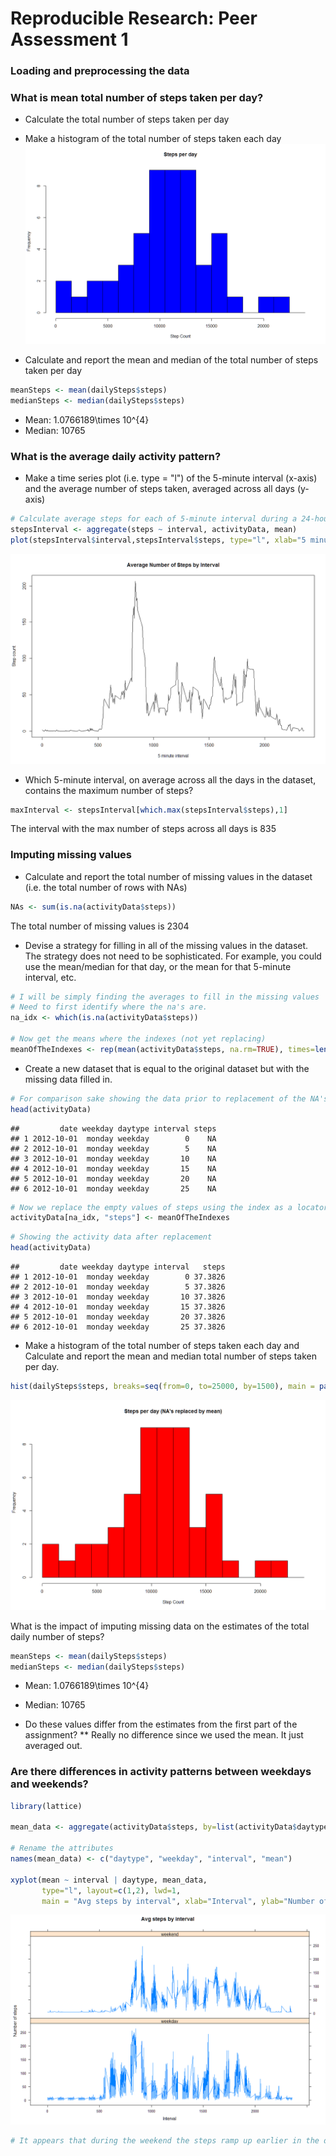 # Reproducible Research: Peer Assessment 1


### Loading and preprocessing the data





### What is mean total number of steps taken per day?

* Calculate the total number of steps taken per day


* Make a histogram of the total number of steps taken each day
![](PA1_template_files/figure-html/Figs/unnamed-chunk-2-1.png)<!-- -->

* Calculate and report the mean and median of the total number of steps taken per day

```r
meanSteps <- mean(dailySteps$steps)
medianSteps <- median(dailySteps$steps)
```

* Mean: 1.0766189\times 10^{4}
* Median:  10765



### What is the average daily activity pattern?

* Make a time series plot (i.e. type = "l") of the 5-minute interval (x-axis) and the average number of steps taken, averaged across all days (y-axis)

```r
# Calculate average steps for each of 5-minute interval during a 24-hour period
stepsInterval <- aggregate(steps ~ interval, activityData, mean)
plot(stepsInterval$interval,stepsInterval$steps, type="l", xlab="5 minute interval", ylab="Step count",main="Average Number of Steps by Interval")
```

![](PA1_template_files/figure-html/Figs/unnamed-chunk-4-1.png)<!-- -->

* Which 5-minute interval, on average across all the days in the dataset, contains the maximum number of steps?

```r
maxInterval <- stepsInterval[which.max(stepsInterval$steps),1]
```
The interval with the max number of steps across all days is 835



### Imputing missing values
* Calculate and report the total number of missing values in the dataset (i.e. the total number of rows with NAs)

```r
NAs <- sum(is.na(activityData$steps))
```
The total number of missing values is 2304

* Devise a strategy for filling in all of the missing values in the dataset. The strategy does not need to be sophisticated. For example, you could use the mean/median for that day, or the mean for that 5-minute interval, etc.

```r
# I will be simply finding the averages to fill in the missing values
# Need to first identify where the na's are.
na_idx <- which(is.na(activityData$steps))

# Now get the means where the indexes (not yet replacing)
meanOfTheIndexes <- rep(mean(activityData$steps, na.rm=TRUE), times=length(na_idx))
```

* Create a new dataset that is equal to the original dataset but with the missing data filled in.

```r
# For comparison sake showing the data prior to replacement of the NA's
head(activityData)
```

```
##         date weekday daytype interval steps
## 1 2012-10-01  monday weekday        0    NA
## 2 2012-10-01  monday weekday        5    NA
## 3 2012-10-01  monday weekday       10    NA
## 4 2012-10-01  monday weekday       15    NA
## 5 2012-10-01  monday weekday       20    NA
## 6 2012-10-01  monday weekday       25    NA
```


```r
# Now we replace the empty values of steps using the index as a locator and apply with the mean indexes
activityData[na_idx, "steps"] <- meanOfTheIndexes
```


```r
# Showing the activity data after replacement
head(activityData)
```

```
##         date weekday daytype interval   steps
## 1 2012-10-01  monday weekday        0 37.3826
## 2 2012-10-01  monday weekday        5 37.3826
## 3 2012-10-01  monday weekday       10 37.3826
## 4 2012-10-01  monday weekday       15 37.3826
## 5 2012-10-01  monday weekday       20 37.3826
## 6 2012-10-01  monday weekday       25 37.3826
```

* Make a histogram of the total number of steps taken each day and Calculate and report the mean and median total number of steps taken per day. 

```r
hist(dailySteps$steps, breaks=seq(from=0, to=25000, by=1500), main = paste("Steps per day (NA's replaced by mean)"), col="red", xlab="Step Count")
```

![](PA1_template_files/figure-html/Figs/unnamed-chunk-11-1.png)<!-- -->

What is the impact of imputing missing data on the estimates of the total daily number of steps?

```r
meanSteps <- mean(dailySteps$steps)
medianSteps <- median(dailySteps$steps)
```
* Mean: 1.0766189\times 10^{4}
* Median:  10765

* Do these values differ from the estimates from the first part of the assignment? 
** Really no difference since we used the mean.  It just averaged out.

### Are there differences in activity patterns between weekdays and weekends?

```r
library(lattice)

mean_data <- aggregate(activityData$steps, by=list(activityData$daytype, activityData$weekday, activityData$interval), mean)

# Rename the attributes
names(mean_data) <- c("daytype", "weekday", "interval", "mean")

xyplot(mean ~ interval | daytype, mean_data, 
       type="l", layout=c(1,2), lwd=1, 
       main = "Avg steps by interval", xlab="Interval", ylab="Number of steps")
```

![](PA1_template_files/figure-html/Figs/unnamed-chunk-13-1.png)<!-- -->

```r
# It appears that during the weekend the steps ramp up earlier in the day.
```
